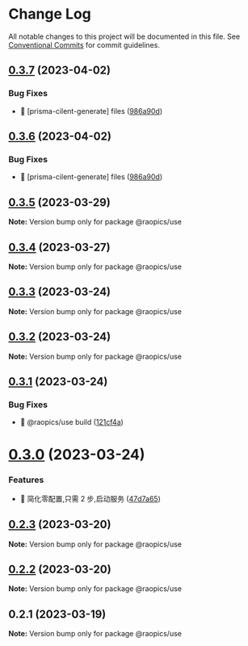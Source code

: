 # Change Log

All notable changes to this project will be documented in this file.
See [Conventional Commits](https://conventionalcommits.org) for commit guidelines.

## [0.3.7](https://github.com/rao-pics/core/compare/@raopics/use@0.3.5...@raopics/use@0.3.7) (2023-04-02)

### Bug Fixes

- 🐛 [prisma-cilent-generate] files ([986a90d](https://github.com/rao-pics/core/commit/986a90df674213cfe574bbb4a56651026f4397d5))

## [0.3.6](https://github.com/rao-pics/core/compare/@raopics/use@0.3.5...@raopics/use@0.3.6) (2023-04-02)

### Bug Fixes

- 🐛 [prisma-cilent-generate] files ([986a90d](https://github.com/rao-pics/core/commit/986a90df674213cfe574bbb4a56651026f4397d5))

## [0.3.5](https://github.com/rao-pics/core/compare/@raopics/use@0.3.4...@raopics/use@0.3.5) (2023-03-29)

**Note:** Version bump only for package @raopics/use

## [0.3.4](https://github.com/rao-pics/core/compare/@raopics/use@0.3.3...@raopics/use@0.3.4) (2023-03-27)

**Note:** Version bump only for package @raopics/use

## [0.3.3](https://github.com/rao-pics/core/compare/@raopics/use@0.3.2...@raopics/use@0.3.3) (2023-03-24)

**Note:** Version bump only for package @raopics/use

## [0.3.2](https://github.com/rao-pics/core/compare/@raopics/use@0.3.1...@raopics/use@0.3.2) (2023-03-24)

**Note:** Version bump only for package @raopics/use

## [0.3.1](https://github.com/rao-pics/core/compare/@raopics/use@0.3.0...@raopics/use@0.3.1) (2023-03-24)

### Bug Fixes

- 🐛 @raopics/use build ([121cf4a](https://github.com/rao-pics/core/commit/121cf4a2e63a6f4bb1df6abe82182ba3d669454a))

# [0.3.0](https://github.com/rao-pics/core/compare/@raopics/use@0.2.3...@raopics/use@0.3.0) (2023-03-24)

### Features

- 🎸 简化零配置,只需 2 步,启动服务 ([47d7a65](https://github.com/rao-pics/core/commit/47d7a65b0af5f3ce3d27aa372437dbfdb24df101))

## [0.2.3](https://github.com/rao-pics/core/compare/@raopics/use@0.2.2...@raopics/use@0.2.3) (2023-03-20)

**Note:** Version bump only for package @raopics/use

## [0.2.2](https://github.com/rao-pics/core/compare/@raopics/use@0.2.1...@raopics/use@0.2.2) (2023-03-20)

**Note:** Version bump only for package @raopics/use

## 0.2.1 (2023-03-19)

**Note:** Version bump only for package @raopics/use
